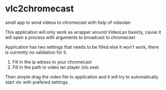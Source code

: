 # vlc2chromecast
small app to send videos to chromecast with help of videolan

This application will only work as wrapper around VideoLan basicly, cause it will open a process with arguments to broadcast to chromecast

Application has two settings that needs to be filled else it won't work, there is currently no validation for it.

1. Fill in the ip adress to your chromecast
2. Fill in the path to video lan player (vlc.exe)

Then simple drag the video file to application and it will try to automatically start vlc with prefered settings.
